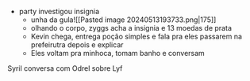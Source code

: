 - party investigou insignia
	- unha da gula![[Pasted image 20240513193733.png|175]]
	- olhando o corpo, zyggs acha a insignia e 13 moedas de prata
	- Kevin chega, entrega poção simples e fala pra eles passarem na prefeirutra depois e explicar
	- Eles voltam pra minhoca, tomam banho e conversam

Syril conversa com Odrel sobre Lyf
